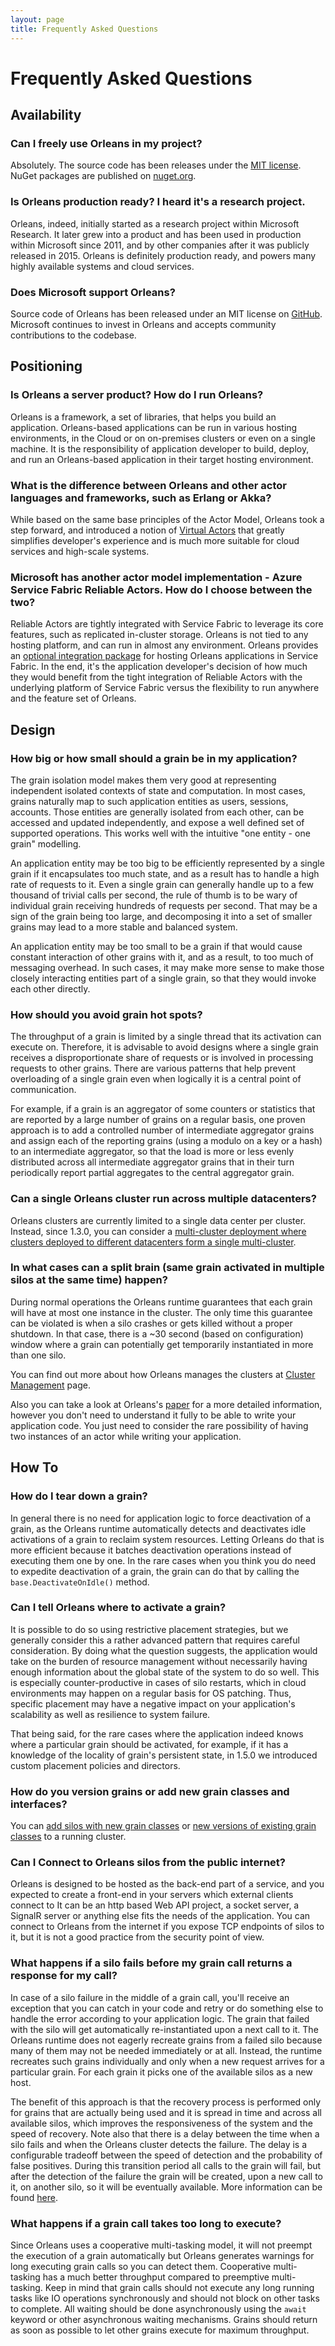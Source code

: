 ```yaml
---
layout: page
title: Frequently Asked Questions
---
```


# Frequently Asked Questions

## Availability

### Can I freely use Orleans in my project?

Absolutely. The source code has been releases under the [MIT license](https://github.com/dotnet/orleans/blob/master/LICENSE). NuGet packages are published on [nuget.org](https://www.nuget.org/profiles/Orleans).

### Is Orleans production ready? I heard it's a research project.

Orleans, indeed, initially started as a research project within Microsoft Research.
It later grew into a product and has been used in production within Microsoft since 2011, and by other companies after it was publicly released in 2015.
Orleans is definitely production ready, and powers many highly available systems and cloud services.

### Does Microsoft support Orleans?

Source code of Orleans has been released under an MIT license on [GitHub](https://github.com/dotnet/orleans).
Microsoft continues to invest in Orleans and accepts community contributions to the codebase.

## Positioning

### Is Orleans a server product? How do I run Orleans?

Orleans is a framework, a set of libraries, that helps you build an application.
Orleans-based applications can be run in various hosting environments, in the Cloud or on on-premises clusters or even on a single machine.
It is the responsibility of application developer to build, deploy, and run an Orleans-based application in their target hosting environment.

### What is the difference between Orleans and other actor languages and frameworks, such as Erlang or Akka?

While based on the same base principles of the Actor Model, Orleans took a step forward, and introduced a notion of [Virtual Actors](Introduction.md#virtual-actors) that greatly simplifies developer's experience and is much more suitable for cloud services and high-scale systems.

### Microsoft has another actor model implementation - Azure Service Fabric Reliable Actors. How do I choose between the two?

Reliable Actors are tightly integrated with Service Fabric to leverage its core features, such as replicated in-cluster storage.
Orleans is not tied to any hosting platform, and can run in almost any environment.
Orleans provides an [optional integration package](https://www.nuget.org/packages/Microsoft.Orleans.Hosting.ServiceFabric/) for hosting Orleans applications in Service Fabric.
In the end, it's the application developer's decision of how much they would benefit from the tight integration of Reliable Actors with the underlying platform of Service Fabric versus the flexibility to run anywhere and the feature set of Orleans.

## Design

### How big or how small should a grain be in my application?

The grain isolation model makes them very good at representing independent isolated contexts of state and computation.
In most cases, grains naturally map to such application entities as users, sessions, accounts.
Those entities are generally isolated from each other, can be accessed and updated independently, and expose a well defined set of supported operations.
This works well with the intuitive "one entity - one grain" modelling.

An application entity may be too big to be efficiently represented by a single grain if it encapsulates too much state, and as a result has to handle a high rate of requests to it.
Even a single grain can generally handle up to a few thousand of trivial calls per second, the rule of thumb is to be wary of individual grain receiving hundreds of requests per second.
That may be a sign of the grain being too large, and decomposing it into a set of smaller grains may lead to a more stable and balanced system.

An application entity may be too small to be a grain if that would cause constant interaction of other grains with it, and as a result, to too much of messaging overhead.
In such cases, it may make more sense to make those closely interacting entities part of a single grain, so that they would invoke each other directly.

### How should you avoid grain hot spots?

The throughput of a grain is limited by a single thread that its activation can execute on.
Therefore, it is advisable to avoid designs where a single grain receives a disproportionate share of requests or is involved in processing requests to other grains.
There are various patterns that help prevent overloading of a single grain even when logically it is a central point of communication.

For example, if a grain is an aggregator of some counters or statistics that are reported by a large number of grains on a regular basis, one proven approach is to add a controlled number of intermediate aggregator grains and assign each of the reporting grains (using a modulo on a key or a hash) to an intermediate aggregator, so that the load is more or less evenly distributed across all intermediate aggregator grains that in their turn periodically report partial aggregates to the central aggregator grain.

### Can a single Orleans cluster run across multiple datacenters?

Orleans clusters are currently limited to a single data center per cluster.
Instead, since 1.3.0, you can consider a [multi-cluster deployment where clusters deployed to different datacenters form a single multi-cluster](Multi-Cluster/Overview.md). 

### In what cases can a split brain (same grain activated in multiple silos at the same time) happen?

During normal operations the Orleans runtime guarantees that each grain will have at most one instance in the cluster.
The only time this guarantee can be violated is when a silo crashes or gets killed without a proper shutdown.
In that case, there is a ~30 second (based on configuration) window where a grain can potentially get temporarily instantiated in more than one silo.

You can find out more about how Orleans manages the clusters at [Cluster Management](Runtime-Implementation-Details/Cluster-Management.md) page.

Also you can take a look at Orleans's [paper](http://research.microsoft.com/pubs/210931/Orleans-MSR-TR-2014-41.pdf) for a more detailed information, however you don't need to understand it fully to be able to write your application code.
You just need to consider the rare possibility of having two instances of an actor while writing your application.

## How To

### How do I tear down a grain?

In general there is no need for application logic to force deactivation of a grain, as the Orleans runtime automatically detects and deactivates idle activations of a grain to reclaim system resources.
Letting Orleans do that is more efficient because it batches deactivation operations instead of executing them one by one.
In the rare cases when you think you do need to expedite deactivation of a grain, the grain can do that by calling the `base.DeactivateOnIdle()` method.

### Can I tell Orleans where to activate a grain?

It is possible to do so using restrictive placement strategies, but we generally consider this a rather advanced pattern that requires careful consideration.
By doing what the question suggests, the application would take on the burden of resource management without necessarily having enough information about the global state of the system to do so well.
This is especially counter-productive in cases of silo restarts, which in cloud environments may happen on a regular basis for OS patching.
Thus, specific placement may have a negative impact on your application's scalability as well as resilience to system failure.

That being said, for the rare cases where the application indeed knows where a particular grain should be activated, for example, if it has a knowledge of the locality of grain's persistent state, in 1.5.0 we introduced custom placement policies and directors.

### How do you version grains or add new grain classes and interfaces?

You can [add silos with new grain classes](Deployment-and-Operations/Heterogeneous-Silos.md) or [new versions of existing grain classes](Grain-Versioning/Grain-versioning.md) to a running cluster.

### Can I Connect to Orleans silos from the public internet?

Orleans is designed to be hosted as the back-end part of a service, and you expected to create a front-end in your servers which external clients connect to
It can be an http based Web API project, a socket server, a SignalR server or anything else fits the needs of the application.
You can connect to Orleans from the internet if you expose TCP endpoints of silos to it, but it is not a good practice from the security point of view.

### What happens if a silo fails before my grain call returns a response for my call?

In case of a silo failure in the middle of a grain call, you'll receive an exception that you can catch in your code and retry or do something else to handle the error according to your application logic.
The grain that failed with the silo will get automatically re-instantiated upon a next call to it.
The Orleans runtime does not eagerly recreate grains from a failed silo because many of them may not be needed immediately or at all.
Instead, the runtime recreates such grains individually and only when a new request arrives for a particular grain.
For each grain it picks one of the available silos as a new host.

The benefit of this approach is that the recovery process is performed only for grains that are actually being used and it is spread in time and across all available silos, which improves the responsiveness of the system and the speed of recovery.
Note also that there is a delay between the time when a silo fails and when the Orleans cluster detects the failure.
The delay is a configurable tradeoff between the speed of detection and the probability of false positives.
During this transition period all calls to the grain will fail, but after the detection of the failure the grain will be created, upon a new call to it, on another silo, so it will be eventually available.
More information can be found [here](Runtime-Implementation-Details/Cluster-Management.md).

### What happens if a grain call takes too long to execute?

Since Orleans uses a cooperative multi-tasking model, it will not preempt the execution of a grain automatically but Orleans generates warnings for long executing grain calls so you can detect them.
Cooperative multi-tasking has a much better throughput compared to preemptive multi-tasking.
Keep in mind that grain calls should not execute any long running tasks like IO operations synchronously and should not block on other tasks to complete.
All waiting should be done asynchronously using the `await` keyword or other asynchronous waiting mechanisms.
Grains should return as soon as possible to let other grains execute for maximum throughput.

